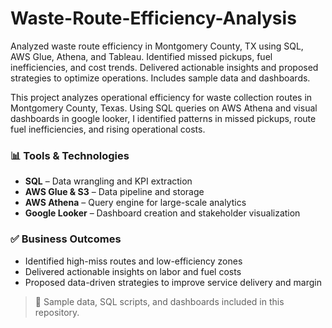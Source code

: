 # Waste-Route-Efficiency-Analysis
Analyzed waste route efficiency in Montgomery County, TX using SQL, AWS Glue, Athena, and Tableau. Identified missed pickups, fuel inefficiencies, and cost trends. Delivered actionable insights and proposed strategies to optimize operations. Includes sample data and dashboards.

This project analyzes operational efficiency for waste collection routes in Montgomery County, Texas. Using SQL queries on AWS Athena and visual dashboards in google looker, I identified patterns in missed pickups, route fuel inefficiencies, and rising operational costs.

### 📊 Tools & Technologies
- **SQL** – Data wrangling and KPI extraction
- **AWS Glue & S3** – Data pipeline and storage
- **AWS Athena** – Query engine for large-scale analytics
- **Google Looker** – Dashboard creation and stakeholder visualization

### ✅ Business Outcomes
- Identified high-miss routes and low-efficiency zones
- Delivered actionable insights on labor and fuel costs
- Proposed data-driven strategies to improve service delivery and margin

> 📂 Sample data, SQL scripts, and dashboards included in this repository.

